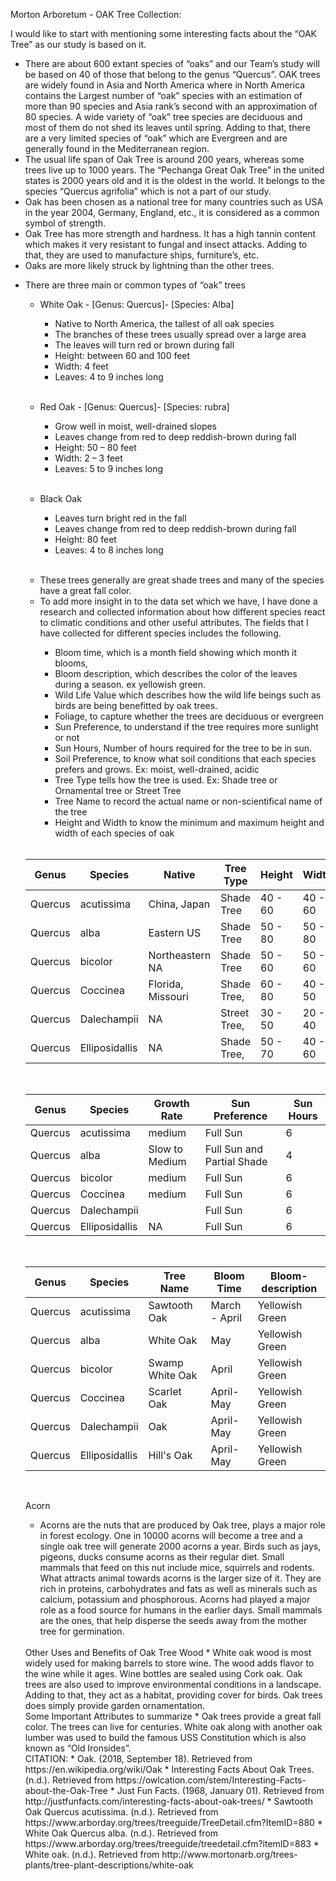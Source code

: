 Morton Arboretum - OAK Tree Collection:

I would like to start with mentioning some interesting facts about the “OAK Tree” as our study is based on it. 
*	There are about 600 extant species of “oaks” and our Team’s study will be based on 40 of those that belong to the genus “Quercus”. OAK trees are widely found in Asia and North America where in North America contains the Largest number of “oak” species with an estimation of more than 90 species and Asia rank’s second with an approximation of 80 species. A wide variety of “oak” tree species are deciduous and most of them do not shed its leaves until spring. Adding to that, there are a very limited species of “oak” which are Evergreen and are generally found in the Mediterranean region.
* The usual life span of Oak Tree is around 200 years, whereas some trees live up to 1000 years. The “Pechanga Great Oak Tree” in the united states is 2000 years old and it is the oldest in the world. It belongs to the species “Quercus agrifolia” which is not a part of our study.
*	Oak has been chosen as a national tree for many countries such as USA in the year 2004, Germany, England, etc., it is considered as a common symbol of strength.
* Oak Tree has more strength and hardness. It has a high tannin content which makes it very resistant to fungal and insect attacks. Adding to that, they are used to manufacture ships, furniture’s, etc.
* Oaks are more likely struck by lightning than the other trees.
<ul><li>	There are three main or common types of “oak” trees </li>
   <ul> <li>White Oak - [Genus: Quercus]- [Species: Alba] </li>
   <ul> <li>	Native to North America, the tallest of all oak species </li>
<li>The branches of these trees usually spread over a large area </li>
<li>The leaves will turn red or brown during fall</li>
<li>Height: between 60 and 100 feet</li>
<li>	Width: 4 feet </li>
<li>Leaves: 4 to 9 inches long</li>
</li>

</ul>
</ul>
<br>
<ul><li>	Red Oak - [Genus: Quercus]- [Species: rubra]</li>
	<ul><li>Grow well in moist, well-drained slopes</li>
	<li>Leaves change from red to deep reddish-brown during fall</li>
	<li>Height: 50 – 80 feet</li>
	<li>Width: 2 – 3 feet</li>
	<li>Leaves: 5 to 9 inches long</li>
</ul>
</ul>
<br>

<ul><li>	Black Oak </li>
	<ul><li>Leaves turn bright red in the fall</li>
	<li>Leaves change from red to deep reddish-brown during fall</li>
	<li>	Height: 80 feet</li>
	<li>	Leaves: 4 to 8 inches long</li>
	</ul>


</ul>
<br>

* These trees generally are great shade trees and many of the species have a great fall color.
* To add more insight in to the data set which we have, I have done a research and collected information about how different species react to climatic conditions and other useful attributes. The fields that I have collected for different species includes the following.

<ul><ul><li>Bloom time, which is a month field showing which month it blooms, </li>
<li>Bloom description, which describes the color of the leaves during a season. ex yellowish green.</li>
<li>Wild Life Value which describes how the wild life beings such as birds are being benefitted by oak trees.</li>
<li>Foliage, to capture whether the trees are deciduous or evergreen</li>
<li>Sun Preference, to understand if the tree requires more sunlight or not</li>
	<li>Sun Hours, Number of hours required for the tree to be in sun.</li>
<li>Soil Preference, to know what soil conditions that each species prefers and grows. Ex: moist, well-drained, acidic</li>
<li>Tree Type tells how the tree is used. Ex: Shade tree or Ornamental tree or Street Tree</li>
<li>Tree Name to record the actual name or non-scientifical name of the tree</li>
<li>Height and Width to know the minimum and maximum height and width of each species of oak</li>

</ul>
</ul>
<br>


|    Genus      |    Species           |    Native               |    Tree Type        |    Height       |    Width      |
|---------------|----------------------|-------------------------|---------------------|-----------------|---------------|
|    Quercus    |    acutissima        |    China, Japan         |    Shade Tree       |    40 - 60      |    40 - 60    |
|    Quercus    |    alba              |    Eastern US           |    Shade Tree       |    50 - 80      |    50 - 80    |
|    Quercus    |    bicolor           |    Northeastern NA      |    Shade Tree       |    50 - 60      |    50 - 60    |
|    Quercus    |    Coccinea          |    Florida, Missouri    |    Shade Tree,      |    60 - 80      |    40 - 50    |
|    Quercus    |    Dalechampii       |    NA                   |    Street Tree,     |    30 - 50      |    20 - 40    |
|    Quercus    |    Elliposidallis    |    NA                   |    Shade Tree,      |    50 - 70      |    40 - 60    |

<br>

|    Genus      |    Species           |    Growth Rate       |    Sun Preference                |    Sun Hours    |
|---------------|----------------------|----------------------|----------------------------------|-----------------|
|    Quercus    |    acutissima        |    medium            |    Full Sun                      |    6            |
|    Quercus    |    alba              |    Slow to Medium    |    Full Sun and Partial Shade    |    4            |
|    Quercus    |    bicolor           |    medium            |    Full Sun                      |    6            |
|    Quercus    |    Coccinea          |    medium            |    Full Sun                      |    6            |
|    Quercus    |    Dalechampii       |                      |    Full Sun                      |    6            |
|    Quercus    |    Elliposidallis    |    NA                |    Full Sun                      |    6            |

<br>

|    Genus      |    Species           |    Tree Name          |    Bloom Time       |    Bloom-description    |
|---------------|----------------------|-----------------------|---------------------|-------------------------|
|    Quercus    |    acutissima        |    Sawtooth Oak       |    March - April    |    Yellowish Green      |
|    Quercus    |    alba              |    White Oak          |    May              |    Yellowish Green      |
|    Quercus    |    bicolor           |    Swamp White Oak    |    April            |    Yellowish Green      |
|    Quercus    |    Coccinea          |    Scarlet Oak        |    April-May        |    Yellowish Green      |
|    Quercus    |    Dalechampii       |    Oak                |    April-May        |    Yellowish Green      |
|    Quercus    |    Elliposidallis    |    Hill's Oak         |    April-May        |    Yellowish Green      |

<br>


Acorn
* Acorns are the nuts that are produced by Oak tree, plays a major role in forest ecology. One in 10000 acorns will become a tree and a single oak tree will generate 2000 acorns a year. Birds such as jays, pigeons, ducks consume acorns as their regular diet. Small mammals that feed on this nut include mice, squirrels and rodents. What attracts animal towards acorns is the larger size of it. They are rich in proteins, carbohydrates and fats as well as minerals such as calcium, potassium and phosphorous. Acorns had played a major role as a food source for humans in the earlier days. Small mammals are the ones, that help disperse the seeds away from the mother tree for germination.
<br>
Other Uses and Benefits of Oak Tree Wood
* White oak wood is most widely used for making barrels to store wine. The wood adds flavor to the wine while it ages. Wine bottles are sealed using Cork oak. Oak trees are also used to improve environmental conditions in a landscape. Adding to that, they act as a habitat, providing cover for birds. Oak trees does simply provide garden ornamentation.  

<br>
Some Important Attributes to summarize
* Oak trees provide a great fall color. The trees can live for centuries. White oak along with another oak lumber was used to build the famous USS Constitution which is also known as “Old Ironsides”.
<br>
CITATION:
* Oak. (2018, September 18). Retrieved from https://en.wikipedia.org/wiki/Oak
* Interesting Facts About Oak Trees. (n.d.). Retrieved from https://owlcation.com/stem/Interesting-Facts-about-the-Oak-Tree
* Just Fun Facts. (1968, January 01). Retrieved from http://justfunfacts.com/interesting-facts-about-oak-trees/
* Sawtooth Oak Quercus acutissima. (n.d.). Retrieved from https://www.arborday.org/trees/treeguide/TreeDetail.cfm?ItemID=880
* White Oak Quercus alba. (n.d.). Retrieved from https://www.arborday.org/trees/treeguide/treedetail.cfm?itemID=883
* White oak. (n.d.). Retrieved from http://www.mortonarb.org/trees-plants/tree-plant-descriptions/white-oak
